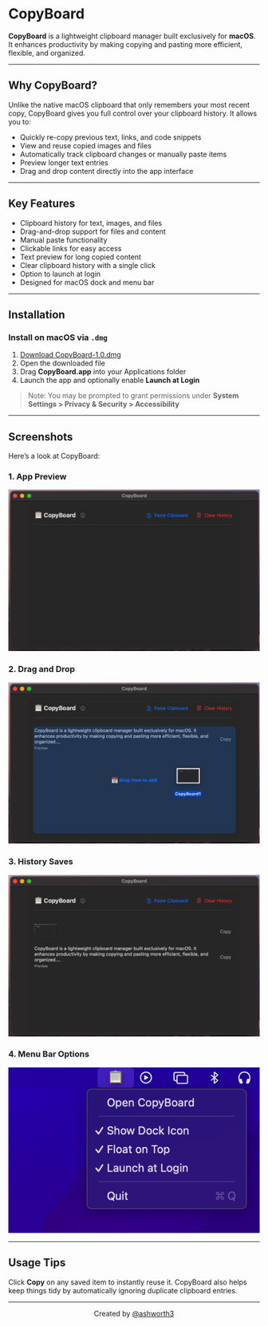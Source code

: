 # CopyBoard

**CopyBoard** is a lightweight clipboard manager built exclusively for **macOS**. It enhances productivity by making copying and pasting more efficient, flexible, and organized.

---

## Why CopyBoard?

Unlike the native macOS clipboard that only remembers your most recent copy, CopyBoard gives you full control over your clipboard history. It allows you to:

- Quickly re-copy previous text, links, and code snippets
- View and reuse copied images and files
- Automatically track clipboard changes or manually paste items
- Preview longer text entries
- Drag and drop content directly into the app interface

---

## Key Features

- Clipboard history for text, images, and files
- Drag-and-drop support for files and content
- Manual paste functionality
- Clickable links for easy access
- Text preview for long copied content
- Clear clipboard history with a single click
- Option to launch at login
- Designed for macOS dock and menu bar

---

## Installation

### Install on macOS via `.dmg`

1. [Download CopyBoard-1.0.dmg](https://github.com/ashworth3/CopyBoard/releases/download/CopyBoard/CopyBoard-1.0.dmg)
2. Open the downloaded file
3. Drag **CopyBoard.app** into your Applications folder
4. Launch the app and optionally enable **Launch at Login**

> Note: You may be prompted to grant permissions under **System Settings > Privacy & Security > Accessibility**

---

## Screenshots

Here’s a look at CopyBoard:

### 1. App Preview
<img src="images/CopyBoard1.png" alt="CopyBoard App Preview" width="600"/>

### 2. Drag and Drop
<img src="images/CopyBoard2.png" alt="CopyBoard Drag and Drop Feature" width="600"/>

### 3. History Saves
<img src="images/CopyBoard3.png" alt="CopyBoard History Saves" width="600"/>

### 4. Menu Bar Options
<img src="images/CopyBoard4.png" alt="CopyBoard Menu Bar Options" width="600"/>

---

## Usage Tips

Click **Copy** on any saved item to instantly reuse it. CopyBoard also helps keep things tidy by automatically ignoring duplicate clipboard entries.

---

<p align="center">
  Created by <a href="https://github.com/ashworth3">@ashworth3</a>
</p>
